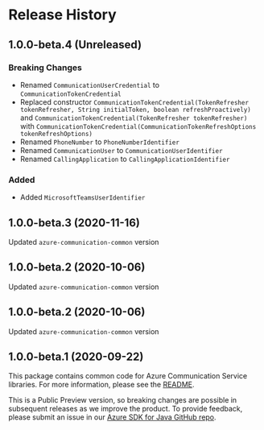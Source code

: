 # Release History

## 1.0.0-beta.4 (Unreleased)
### Breaking Changes
- Renamed `CommunicationUserCredential` to `CommunicationTokenCredential`
- Replaced constructor `CommunicationTokenCredential(TokenRefresher tokenRefresher, String initialToken, boolean refreshProactively)` and `CommunicationTokenCredential(TokenRefresher tokenRefresher)` with `CommunicationTokenCredential(CommunicationTokenRefreshOptions tokenRefreshOptions)`
- Renamed `PhoneNumber` to `PhoneNumberIdentifier`
- Renamed `CommunicationUser` to `CommunicationUserIdentifier `
- Renamed `CallingApplication` to `CallingApplicationIdentifier`

### Added
- Added `MicrosoftTeamsUserIdentifier`

## 1.0.0-beta.3 (2020-11-16)
Updated `azure-communication-common` version

## 1.0.0-beta.2 (2020-10-06)
Updated `azure-communication-common` version

## 1.0.0-beta.2 (2020-10-06)
Updated `azure-communication-common` version

## 1.0.0-beta.1 (2020-09-22)
This package contains common code for Azure Communication Service libraries. For more information, please see the [README][read_me].

This is a Public Preview version, so breaking changes are possible in subsequent releases as we improve the product. To provide feedback, please submit an issue in our [Azure SDK for Java GitHub repo](https://github.com/Azure/azure-sdk-for-java/issues).

<!-- LINKS -->
[read_me]: https://github.com/Azure/azure-sdk-for-java/blob/master/sdk/communication/azure-communication-common/README.md
